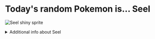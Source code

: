 # Today's random Pokemon is... Seel

![Seel shiny sprite](https://raw.githubusercontent.com/PokeAPI/sprites/master/sprites/pokemon/shiny/86.png)

<details>
<summary>Additional info about Seel</summary>

| srpite type | image |
|------|------|
| back_default | ![Seel back_default sprite](https://raw.githubusercontent.com/PokeAPI/sprites/master/sprites/pokemon/back/86.png) |
| back_shiny | ![Seel back_shiny sprite](https://raw.githubusercontent.com/PokeAPI/sprites/master/sprites/pokemon/back/shiny/86.png) |
| front_default | ![Seel front_default sprite](https://raw.githubusercontent.com/PokeAPI/sprites/master/sprites/pokemon/86.png) | </details>
